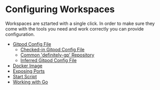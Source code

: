 # Configuring Workspaces

Workspaces are sztarted with a single click. In order to make sure they come with the tools you need
and work correctly you can provide configuration.

  * [Gitpod Config File](41_Config_Gitpod_File.md)
    * [Checked-in Gitpod Config File](41_Config_Gitpod_File.md#checked-in-gitpod-file)
    * [Common 'definitely-gp' Repository](41_Config_Gitpod_File.md#definitely-gp-repository)
    * [Inferred Gitpod Config File](41_Config_Gitpod_File.md#inferred-gitpod-file)
  * [Docker Image](42_Config_Docker.md)
  * [Exposing Ports](43_Config_Ports.md)
  * [Start Script](44_Config_Start_Tasks.md)
  * [Working with Go](45_Config_Go.md)